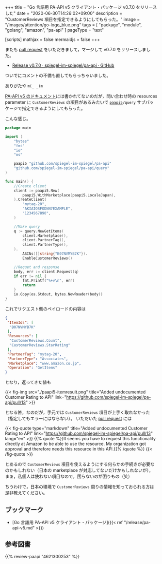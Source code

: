 +++
title = "Go 言語用 PA-API v5 クライアント・パッケージ v0.7.0 をリリースした"
date =  "2020-06-30T14:26:02+09:00"
description = "CustomerReviews 項目を指定できるようにしてもらった。"
image = "/images/attention/go-logo_blue.png"
tags = [ "package", "module", "golang", "amazon", "pa-api" ]
pageType = "text"

[scripts]
  mathjax = false
  mermaidjs = false
+++

またも [pull request] をいただきまして，マージして v0.7.0 をリリースしました。

- [Release v0.7.0 · spiegel-im-spiegel/pa-api · GitHub](https://github.com/spiegel-im-spiegel/pa-api/releases/tag/v0.7.0)

ついでにコメントの不備も直してもらっちゃいました。

ありがたや `m(_ _)m`

[PA-API v5 のドキュメント](https://webservices.amazon.com/paapi5/documentation/ "Product Advertising API 5.0 Documentation")には書かれてないのだが，問い合わせ時の resources parameter に `CustomerReviews` の項目があるみたいで  [`paapi5`]`/query` サブパッケージで指定できるようにしてもらった。

こんな感じ。

```go {hl_lines=[30]}
package main

import (
    "bytes"
    "fmt"
    "io"
    "os"

    paapi5 "github.com/spiegel-im-spiegel/pa-api"
    "github.com/spiegel-im-spiegel/pa-api/query"
)

func main() {
    //Create client
    client := paapi5.New(
        paapi5.WithMarketplace(paapi5.LocaleJapan),
    ).CreateClient(
        "mytag-20",
        "AKIAIOSFODNN7EXAMPLE",
        "1234567890",
    )

    //Make query
    q := query.NewGetItems(
		client.Marketplace(),
		client.PartnerTag(),
		client.PartnerType(),
	).
		ASINs([]string{"B07NVMYB7K"}).
		EnableCustomerReviews()

    //Requet and response
    body, err := client.Request(q)
    if err != nil {
        fmt.Printf("%+v\n", err)
        return
    }
    io.Copy(os.Stdout, bytes.NewReader(body))
}
```

これでリクエスト側のペイロードの内容は

```json {hl_lines=["6-7"]}
{
 "ItemIds": [
  "B07NVMYB7K"
 ],
 "Resources": [
  "CustomerReviews.Count",
  "CustomerReviews.StarRating"
 ],
 "PartnerTag": "mytag-20",
 "PartnerType": "Associates",
 "Marketplace": "www.amazon.co.jp",
 "Operation": "GetItems"
}
```

となり，返ってきた値も

{{< fig-img src="./paapi5-itemresult.png" title="Added undocumented Customer Rating to API" link="https://github.com/spiegel-im-spiegel/pa-api/pull/13" >}}

となる筈，なのだが，手元では `CustomerReviews` 項目が上手く取れなかった（指定してもエラーにはならない）。
いただいた [pull request] には

{{< fig-quote type="markdown" title="Added undocumented Customer Rating to API" link="https://github.com/spiegel-im-spiegel/pa-api/pull/13" lang="en" >}}
{{% quote %}}It seems you have to request this functionality directly at Amazon to be able to use the resource.  My organization got approval and therefore needs this resource in this API.{{% /quote %}}
{{< /fig-quote >}}

とあるので `CustomerReviews` 項目を使えるようにする何らかの手続きが必要なのかもしれない（日本の marketplace が対応してないだけかもしれないが）。
まぁ，私個人は使わない項目なので，困らないのが困りもの（笑）

ちうわけで，日本の環境で `CustomerReviews` 周りの情報を知っておられる方は是非教えてください。

## ブックマーク

- [Go 言語用 PA-API v5 クライアント・パッケージ]({{< ref "/release/pa-api-v5.md" >}})

[Go]: https://golang.org/ "The Go Programming Language"
[Go 言語]: https://golang.org/ "The Go Programming Language"
[PA-API]: https://affiliate.amazon.co.jp/assoc_credentials/home "Product Advertising API"
[spiegel-im-spiegel/pa-api]: https://github.com/spiegel-im-spiegel/pa-api "spiegel-im-spiegel/pa-api: APIs for Amazon Product Advertising API v5 by Golang"
[`paapi5`]: https://github.com/spiegel-im-spiegel/pa-api "spiegel-im-spiegel/pa-api: APIs for Amazon Product Advertising API v5 by Golang"
[pull request]: https://github.com/spiegel-im-spiegel/pa-api/pull/13 "Added undocumented Customer Rating to API by hackmac89 · Pull Request #13 · spiegel-im-spiegel/pa-api"

## 参考図書

{{% review-paapi "4621300253" %}} <!-- プログラミング言語Go -->
